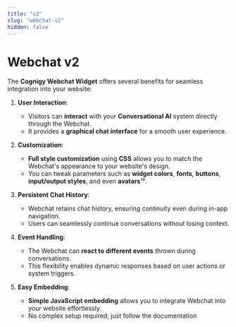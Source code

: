 ```yaml
---
title: "v2"
slug: "webchat-v2"
hidden: false
---
```


# Webchat v2

The **Cognigy Webchat Widget** offers several benefits for seamless integration into your website:

1. **User Interaction**:
    - Visitors can **interact** with your **Conversational AI** system directly through the Webchat.
    - It provides a **graphical chat interface** for a smooth user experience.

2. **Customization**:
    - **Full style customization** using **CSS** allows you to match the Webchat's appearance to your website's design.
    - You can tweak parameters such as **widget colors**, **fonts**, **buttons**, **input/output styles**, and even **avatars**¹⁴.

3. **Persistent Chat History**:
    - Webchat retains chat history, ensuring continuity even during in-app navigation.
    - Users can seamlessly continue conversations without losing context.

4. **Event Handling**:
    - The Webchat can **react to different events** thrown during conversations.
    - This flexibility enables dynamic responses based on user actions or system triggers.

5. **Easy Embedding**:
    - **Simple JavaScript embedding** allows you to integrate Webchat into your website effortlessly.
    - No complex setup required; just follow the documentation